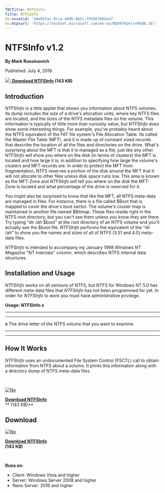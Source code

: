 ```yaml
--- 
TOCTitle: NTFSInfo
Title: NTFSInfo
ms:assetid: 'a0e927ac-8cca-409b-bb5c-f93567b65ea7'
ms:mtpsurl: 'https://technet.microsoft.com/en-us/Bb897424(v=MSDN.10)'
---
```


NTFSInfo v1.2
=============

**By Mark Russinovich**

Published: July 4, 2016

**[![](/media/landing/sysinternals/download_sm.png)
 Download
NTFSInfo](https://download.sysinternals.com/files/ntfsinfo.zip) (143
KB)**


## Introduction

*NTFSInfo* is a little applet that shows you information about NTFS
volumes. Its dump includes the size of a drive's allocation units, where
key NTFS files are located, and the sizes of the NTFS metadata files on
the volume. This information is typically of little more than curiosity
value, but *NTFSInfo* does show some interesting things. For example,
you've probably heard about the NTFS equivalent of the FAT file system's
File Allocation Table. Its called the Master File Table (MFT), and it is
made up of constant sized records that describe the location of all the
files and directories on the drive. What's surprising about the MFT is
that it is managed as a file, just like any other. *NTFSInfo* will show
you where on the disk (in terms of clusters) the MFT is located and how
large it is, in addition to specifying how large the volume's clusters
and MFT records are. In order to protect the MFT from fragmentation,
NTFS reserves a portion of the disk around the MFT that it will not
allocate to other files unless disk space runs low. This area is known
as the MFT-Zone and *NTFSInfo* will tell you where on the disk the
MFT-Zone is located and what percentage of the drive is reserved for it.

You might also be surprised to know that like the MFT, all NTFS
meta-data are managed in files. For instance, there is a file called
\$Boot that is mapped to cover the drive's boot sector. The volume's
cluster map is maintained in another file named \$Bitmap. These files
reside right in the NTFS root directory, but you can't see them unless
you know they are there. Try typing "dir /ah \$boot" at the root
directory of an NTFS volume and you'll actually see the \$boot file.
*NTFSInfo* performs the equivalent of the "dir /ah" to show you the
names and sizes of all of NTFS (3.51 and 4.0) meta-data files.

*NTFSInfo* is intended to accompany my January 1998 *Windows NT
Magazine* "NT Internals" column, which describes NTFS internal data
structures.

## Installation and Usage

*NTFSInfo* works on all versions of NTFS, but NTFS for Windows NT 5.0
has different meta-data files that *NTFSInfo* has not been programmed
for yet. In order for *NTFSInfo* to work you must have administrative
privilege.

**Usage: NTFSInfo x**

 
------- 
---------------------------------------------------------------
  **x**   The drive letter of the NTFS volume that you want to examine.
 
------- 
---------------------------------------------------------------

## How It Works

*NTFSInfo* uses an undocumented File System Control (FSCTL) call to
obtain information from NTFS about a volume. It prints this information
along with a directory dump of NTFS meta-data files.

 

[![No](/media/landing/sysinternals/download_sm.png "Download")
](https://download.sysinternals.com/files/ntfsinfo.zip)

[**Download NTFSInfo**  
](https://download.sysinternals.com/files/ntfsinfo.zip)** (143 KB)**


<div class="RightAdRail">

<div>


## Download

  

[![No](/media/landing/sysinternals/download_sm.png "Download")
](https://download.sysinternals.com/files/ntfsinfo.zip)

[**Download NTFSInfo**  
](https://download.sysinternals.com/files/ntfsinfo.zip)**(143 KB)**

 

**Runs on:**

-   Client: Windows Vista and higher
-   Server: Windows Server 2008 and higher
-   Nano Server: 2016 and higher



